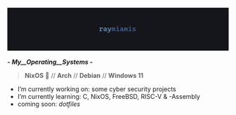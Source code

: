 ![banner](raymiamis_banner.png)

***- _My__Operating__Systems_ -***

> **NixOS** 🩵 // **Arch** // **Debian** // **Windows 11**

  
- I’m currently working on: some cyber security projects
- I’m currently learning: C, NixOS, FreeBSD, RISC-V & -Assembly
- coming soon: *dotfiles*
